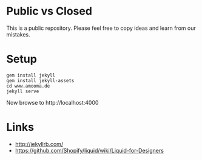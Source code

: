 # Public vs Closed

This is a public repository. Please feel free to copy ideas and learn from our mistakes.

# Setup

    gem install jekyll
    gem install jekyll-assets
    cd www.amooma.de
    jekyll serve

Now browse to http://localhost:4000

# Links

- http://jekyllrb.com/
- https://github.com/Shopify/liquid/wiki/Liquid-for-Designers
